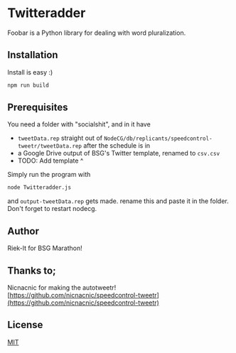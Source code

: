 # Twitteradder

Foobar is a Python library for dealing with word pluralization.

## Installation

Install is easy :)

```bash
npm run build
```

## Prerequisites
You need a folder with "socialshit", and in it have
- `tweetData.rep` straight out of `NodeCG/db/replicants/speedcontrol-tweetr/tweetData.rep` after the schedule is in
- a Google Drive output of BSG's Twitter template, renamed to `csv.csv`
- TODO: Add template ^

Simply run the program with
```bash
node Twitteradder.js
```
and `output-tweetData.rep` gets made. rename this and paste it in the folder. Don't forget to restart nodecg.

## Author
Riek-lt for BSG Marathon!

## Thanks to;
Nicnacnic for making the autotweetr!
[https://github.com/nicnacnic/speedcontrol-tweetr](https://github.com/nicnacnic/speedcontrol-tweetr)

## License
[MIT](https://choosealicense.com/licenses/mit/)
